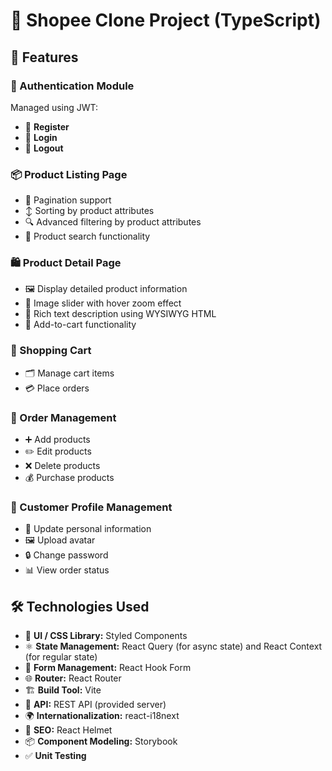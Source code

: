 # 🛒 Shopee Clone Project (TypeScript)

## 🔑 Features

### 🛂 Authentication Module
Managed using JWT:

- 📝 **Register**
- 🔑 **Login**
- 🚪 **Logout**

### 📦 Product Listing Page
- 📄 Pagination support
- ↕️ Sorting by product attributes
- 🔍 Advanced filtering by product attributes
- 🔎 Product search functionality

### 🛍️ Product Detail Page
- 🖼️ Display detailed product information
- 📸 Image slider with hover zoom effect
- 📝 Rich text description using WYSIWYG HTML
- 🛒 Add-to-cart functionality

### 🛒 Shopping Cart
- 🗂️ Manage cart items
- 💳 Place orders

### 📄 Order Management
- ➕ Add products
- ✏️ Edit products
- ❌ Delete products
- 💰 Purchase products

### 👤 Customer Profile Management
- 📝 Update personal information
- 🖼️ Upload avatar
- 🔒 Change password
- 📊 View order status

## 🛠️ Technologies Used

- 🎨 **UI / CSS Library:** Styled Components
- ⚛️ **State Management:** React Query (for async state) and React Context (for regular state)
- 📝 **Form Management:** React Hook Form
- 🌐 **Router:** React Router
- 🏗️ **Build Tool:** Vite
- 🔌 **API:** REST API (provided server)
- 🌍 **Internationalization:** react-i18next
- 🔎 **SEO:** React Helmet
- 📦 **Component Modeling:** Storybook
- ✅ **Unit Testing**
